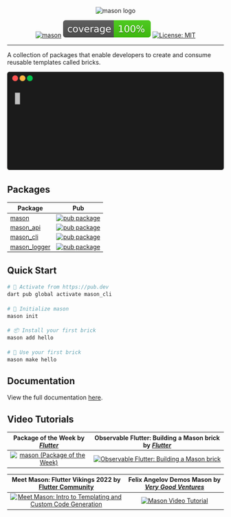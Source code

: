 <p align="center">
<img src="https://raw.githubusercontent.com/felangel/mason/master/assets/mason_full.png" height="125" alt="mason logo" />
</p>

<p align="center">
<a href="https://github.com/felangel/mason/actions"><img src="https://github.com/felangel/mason/workflows/mason/badge.svg" alt="mason"></a>
<a href="https://github.com/felangel/mason/actions"><img src="https://raw.githubusercontent.com/felangel/mason/master/packages/mason/coverage_badge.svg" alt="coverage"></a>
<a href="https://opensource.org/licenses/MIT"><img src="https://img.shields.io/badge/license-MIT-purple.svg" alt="License: MIT"></a>
</p>

---

A collection of packages that enable developers to create and consume reusable templates called bricks.

![Mason Demo][mason_demo]

## Packages

| Package                                                                             | Pub                                                                                                    |
| ----------------------------------------------------------------------------------- | ------------------------------------------------------------------------------------------------------ |
| [mason](https://github.com/felangel/mason/tree/master/packages/mason)               | [![pub package](https://img.shields.io/pub/v/mason.svg)](https://pub.dev/packages/mason)               |
| [mason_api](https://github.com/felangel/mason/tree/master/packages/mason_api)       | [![pub package](https://img.shields.io/pub/v/mason_api.svg)](https://pub.dev/packages/mason_api)       |
| [mason_cli](https://github.com/felangel/mason/tree/master/packages/mason_cli)       | [![pub package](https://img.shields.io/pub/v/mason_cli.svg)](https://pub.dev/packages/mason_cli)       |
| [mason_logger](https://github.com/felangel/mason/tree/master/packages/mason_logger) | [![pub package](https://img.shields.io/pub/v/mason_logger.svg)](https://pub.dev/packages/mason_logger) |

## Quick Start

```sh
# 🎯 Activate from https://pub.dev
dart pub global activate mason_cli

# 🚀 Initialize mason
mason init

# 📦 Install your first brick
mason add hello

# 🧱 Use your first brick
mason make hello
```

## Documentation

View the full documentation [here](https://docs.brickhub.dev).

## Video Tutorials

|                        **Package of the Week** by [_Flutter_](https://www.youtube.com/c/flutterdev)                         |             **Observable Flutter: Building a Mason brick** by [_Flutter_](https://www.youtube.com/c/flutterdev)             |
| :-------------------------------------------------------------------------------------------------------------------------: | :-------------------------------------------------------------------------------------------------------------------------: |
| [![mason (Package of the Week)](https://img.youtube.com/vi/qjA0JFiPMnQ/0.jpg)](https://www.youtube.com/watch?v=qjA0JFiPMnQ) | [![Observable Flutter: Building a Mason brick](https://img.youtube.com/vi/o8B1EfcUisw/0.jpg)](https://youtu.be/o8B1EfcUisw) |

|                   **Meet Mason: Flutter Vikings 2022** by [Flutter Community](https://www.youtube.com/@FlutterCommunity)                    |  **Felix Angelov Demos Mason** by [_Very Good Ventures_](https://www.youtube.com/channel/UCMEL3IZanJyEmU9ycwnAGNA)   |
| :-----------------------------------------------------------------------------------------------------------------------------------------: | :------------------------------------------------------------------------------------------------------------------: |
| [![Meet Mason: Intro to Templating and Custom Code Generation](https://img.youtube.com/vi/LXhgiF5HiQg/0.jpg)](https://youtu.be/LXhgiF5HiQg) | [![Mason Video Tutorial](https://img.youtube.com/vi/G4PTjA6tpTU/0.jpg)](https://www.youtube.com/watch?v=G4PTjA6tpTU) |

[mason_demo]: https://raw.githubusercontent.com/felangel/mason/master/assets/mason_demo.gif
